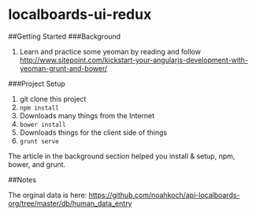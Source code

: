 localboards-ui-redux
====================

##Getting Started
###Background

1. Learn and practice some yeoman by reading and follow http://www.sitepoint.com/kickstart-your-angularjs-development-with-yeoman-grunt-and-bower/

###Project Setup

1. git clone this project
1. ```npm install```
1. Downloads many things from the Internet
1. ```bower install```
1. Downloads things for the client side of things
1. ```grunt serve```

The article in the background section helped you install & setup, npm, bower, and grunt.


##Notes

The orginal data is here: https://github.com/noahkoch/api-localboards-org/tree/master/db/human_data_entry
